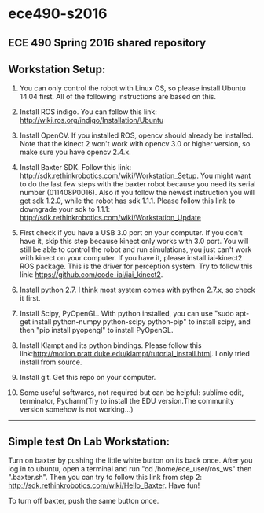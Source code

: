 # ece490-s2016
ECE 490 Spring 2016 shared repository
--------------------------------------------------------
Workstation Setup:
--------------------------------------------------------

1. You can only control the robot with Linux OS, so please install Ubuntu 14.04 first. All of the following instructions are based on this.



2. Install ROS indigo. You can follow this link: http://wiki.ros.org/indigo/Installation/Ubuntu


3. Install OpenCV. If you installed ROS, opencv should already be installed. Note that the kinect 2 won't work with opencv 3.0 or higher version, so make sure you have opencv 2.4.x.


4. Install Baxter SDK. Follow this link: http://sdk.rethinkrobotics.com/wiki/Workstation_Setup. You might want to do the last few steps with the baxter robot because you need its serial number (011408P0016). Also if you follow the newest instruction you will get sdk 1.2.0, while the robot has sdk 1.1.1. Please follow this link to downgrade your sdk to 1.1.1: http://sdk.rethinkrobotics.com/wiki/Workstation_Update


5. First check if you have a USB 3.0 port on your computer. If you don't have it, skip this step because kinect only works with 3.0 port. You will still be able to control the robot and run simulations, you just can't work with kinect on your computer. If you have it, please install iai-kinect2 ROS package. This is the driver for perception system. Try to follow this link: https://github.com/code-iai/iai_kinect2. 


6. Install python 2.7. I think most system comes with python 2.7.x, so check it first. 


7. Install Scipy, PyOpenGL. With python installed, you can use "sudo apt-get install python-numpy python-scipy python-pip" to install scipy, and then "pip install pyopengl" to install PyOpenGL.


8. Install Klampt and its python bindings. Please follow this link:http://motion.pratt.duke.edu/klampt/tutorial_install.html. I only tried install from source.


9. Install git. Get this repo on your computer. 


10. Some useful softwares, not required but can be helpful: sublime edit, terminator, Pycharm(Try to install the EDU version.The community version somehow is not working...)

-----------------------------------------
Simple test On Lab Workstation:
-----------------------------------------
Turn on baxter by pushing the little white button on its back once. 
After you log in to ubuntu, open a terminal and run "cd /home/ece_user/ros_ws" then ".baxter.sh". Then you can try to follow this link from step 2: http://sdk.rethinkrobotics.com/wiki/Hello_Baxter. Have fun!


To turn off baxter, push the same button once.
